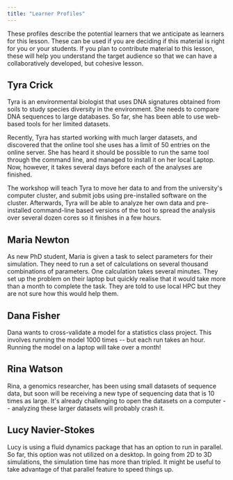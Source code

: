 ```yaml
---
title: "Learner Profiles"
---
```


These profiles describe the potential learners that we anticipate as learners for this lesson. These
can be used if you are deciding if this material is right for you or your students. If you plan to
contribute material to this lesson, these will help you understand the target audience so that we
can have a collaboratively developed, but cohesive lesson.

## Tyra Crick
 
Tyra is an environmental biologist that uses DNA signatures obtained from soils to study species
diversity in the environment. She needs to compare DNA sequences to large databases. So far, she has
been able to use web-based tools for her limited datasets.

Recently, Tyra has started working with much larger datasets, and discovered that the online tool
she uses has a limit of 50 entries on the online server. She has heard it should be possible to run
the same tool through the command line, and managed to install it on her local Laptop. Now, however,
it takes several days before each of the analyses are finished.

The workshop will teach Tyra to move her data to and from the university's computer cluster, and
submit jobs using pre-installed software on the cluster. Afterwards, Tyra will be able to analyze
her own data and pre-installed command-line based versions of the tool to spread the analysis over
several dozen cores so it finishes in a few hours.

## Maria Newton
 
As new PhD student, Maria is given a task to select parameters for their simulation. They need to
run a set of calculations on several thousand combinations of parameters. One calculation takes
several minutes. They set up the problem on their laptop but quickly realise that it would take more
than a month to complete the task. They are told to use local HPC but they are not sure how this
would help them.

## Dana Fisher

Dana wants to cross-validate a model for a statistics class project. This involves running the model
1000 times -- but each run takes an hour. Running the model on a laptop will take over a month!

## Rina Watson

Rina, a genomics researcher, has been using small datasets of sequence data, but soon will be
receiving a new type of sequencing data that is 10 times as large. It's already challenging to open
the datasets on a computer -- analyzing these larger datasets will probably crash it.

## Lucy Navier-Stokes

Lucy is using a fluid dynamics package that has an option to run in parallel. So far, this option
was not utilized on a desktop. In going from 2D to 3D simulations, the simulation time has more than
tripled. It might be useful to take advantage of that parallel feature to speed things up.
